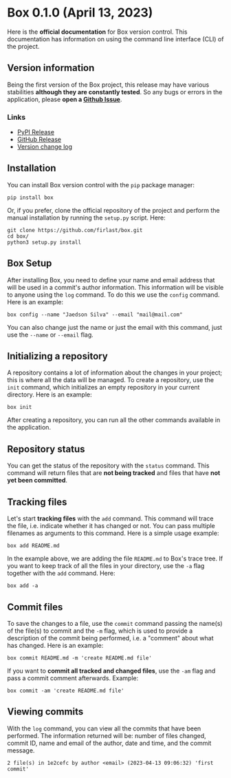 # Box 0.1.0 (April 13, 2023)

Here is the **official documentation** for Box version control. This documentation has information on using the command line interface (CLI) of the project.

## Version information

Being the first version of the Box project, this release may have various stabilities **although they are constantly tested**. So any bugs or errors in the application, please **open a [Github Issue](https://github.com/firlast/box/issues)**.

### Links

- [PyPI Release](https://pypi.org/project/box/0.1.0)
- [GitHub Release](https://github.com/firlast/box/releases/tag/v0.1.0)
- [Version change log](https://github.com/firlast/box/blob/master/CHANGELOG.md#010)

## Installation

You can install Box version control with the `pip` package manager:

```
pip install box
```

Or, if you prefer, clone the official repository of the project and perform the manual installation by running the `setup.py` script. Here:

```
git clone https://github.com/firlast/box.git
cd box/
python3 setup.py install
```

## Box Setup

After installing Box, you need to define your name and email address that will be used in a commit's author information. This information will be visible to anyone using the `log` command. To do this we use the `config` command. Here is an example:

```
box config --name "Jaedson Silva" --email "mail@mail.com"
```

You can also change just the name or just the email with this command, just use the `--name` or `--email` flag.

## Initializing a repository

A repository contains a lot of information about the changes in your project; this is where all the data will be managed. To create a repository, use the `init` command, which initializes an empty repository in your current directory. Here is an example:

```
box init
```

After creating a repository, you can run all the other commands available in the application.

## Repository status

You can get the status of the repository with the `status` command. This command will return files that are **not being tracked** and files that have **not yet been committed**. 

## Tracking files

Let's start **tracking files** with the `add` command. This command will trace the file, i.e. indicate whether it has changed or not. You can pass multiple filenames as arguments to this command. Here is a simple usage example:

```
box add README.md
```

In the example above, we are adding the file `README.md` to Box's trace tree. If you want to keep track of all the files in your directory, use the `-a` flag together with the `add` command. Here:

```
box add -a
```

## Commit files

To save the changes to a file, use the `commit` command passing the name(s) of the file(s) to commit and the `-m` flag, which is used to provide a description of the commit being performed, i.e. a "comment" about what has changed. Here is an example:

```
box commit README.md -m 'create README.md file'
```

If you want to **commit all tracked and changed files**, use the `-am` flag and pass a commit comment afterwards. Example:

```
box commit -am 'create README.md file'
```

## Viewing commits

With the `log` command, you can view all the commits that have been performed. The information returned will be: number of files changed, commit ID, name and email of the author, date and time, and the commit message.

```
2 file(s) in 1e2cefc by author <email> (2023-04-13 09:06:32) 'first commit'
```